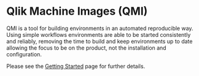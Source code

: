 # Qlik Machine Images (QMI)

QMI is a tool for building environments in an automated reproducible way.  Using simple workflows environments are able to be started consistently and reliably, removing the time to build and keep environments up to date allowing the focus to be on the product, not the installation and configuration.

Please see the [Getting Started](getting-started.md) page for further details.